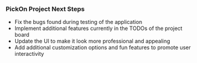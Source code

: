 ### PickOn Project Next Steps

- Fix the bugs found during testing of the application
- Implement additional features currently in the TODOs of the project board
- Update the UI to make it look more professional and appealing
- Add additional customization options and fun features to promote user interactivity
